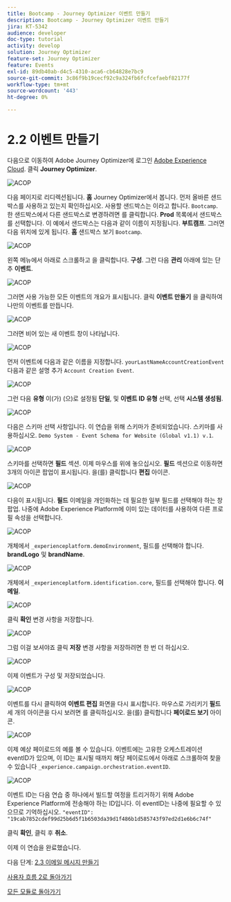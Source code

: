 ```yaml
---
title: Bootcamp - Journey Optimizer 이벤트 만들기
description: Bootcamp - Journey Optimizer 이벤트 만들기
jira: KT-5342
audience: developer
doc-type: tutorial
activity: develop
solution: Journey Optimizer
feature-set: Journey Optimizer
feature: Events
exl-id: 89db40ab-d4c5-4310-aca6-cb64828e7bc9
source-git-commit: 3c86f9b19cecf92c9a324fb6fcfcefaebf82177f
workflow-type: tm+mt
source-wordcount: '443'
ht-degree: 0%

---
```


# 2.2 이벤트 만들기

다음으로 이동하여 Adobe Journey Optimizer에 로그인 [Adobe Experience Cloud](https://experience.adobe.com). 클릭 **Journey Optimizer**.

![ACOP](./images/acophome.png)

다음 페이지로 리디렉션됩니다. **홈**  Journey Optimizer에서 봅니다. 먼저 올바른 샌드박스를 사용하고 있는지 확인하십시오. 사용할 샌드박스는 이라고 합니다. `Bootcamp`. 한 샌드박스에서 다른 샌드박스로 변경하려면 를 클릭합니다. **Prod** 목록에서 샌드박스를 선택합니다. 이 예에서 샌드박스는 다음과 같이 이름이 지정됩니다. **부트캠프**. 그러면 다음 위치에 있게 됩니다. **홈** 샌드박스 보기 `Bootcamp`.

![ACOP](./images/acoptriglp.png)

왼쪽 메뉴에서 아래로 스크롤하고 을 클릭합니다. **구성**. 그런 다음 **관리** 아래에 있는 단추 **이벤트**.

![ACOP](./images/acopmenu.png)

그러면 사용 가능한 모든 이벤트의 개요가 표시됩니다. 클릭 **이벤트 만들기** 을 클릭하여 나만의 이벤트를 만듭니다.

![ACOP](./images/emptyevent.png)

그러면 비어 있는 새 이벤트 창이 나타납니다.

![ACOP](./images/emptyevent1.png)

먼저 이벤트에 다음과 같은 이름을 지정합니다. `yourLastNameAccountCreationEvent` 다음과 같은 설명 추가 `Account Creation Event`.

![ACOP](./images/eventdescription.png)

그런 다음 **유형** 이(가) (으)로 설정됨 **단일**, 및 **이벤트 ID 유형** 선택, 선택 **시스템 생성됨**.

![ACOP](./images/eventidtype.png)

다음은 스키마 선택 사항입니다. 이 연습을 위해 스키마가 준비되었습니다. 스키마를 사용하십시오. `Demo System - Event Schema for Website (Global v1.1) v.1`.

![ACOP](./images/eventschema.png)

스키마를 선택하면 **필드** 섹션. 이제 마우스를 위에 놓으십시오. **필드** 섹션으로 이동하면 3개의 아이콘 팝업이 표시됩니다. 을(를) 클릭합니다 **편집** 아이콘.

![ACOP](./images/eventpayload.png)

다음이 표시됩니다. **필드** 이메일을 개인화하는 데 필요한 일부 필드를 선택해야 하는 창 팝업.  나중에 Adobe Experience Platform에 이미 있는 데이터를 사용하여 다른 프로필 속성을 선택합니다.

![ACOP](./images/eventfields.png)

개체에서 `_experienceplatform.demoEnvironment`, 필드를 선택해야 합니다. **brandLogo** 및 **brandName**.

![ACOP](./images/eventpayloadbr.png)

개체에서 `_experienceplatform.identification.core`, 필드를 선택해야 합니다. **이메일**.

![ACOP](./images/eventpayloadbrid.png)

클릭 **확인** 변경 사항을 저장합니다.

![ACOP](./images/saveok.png)

그럼 이걸 보셔야죠 클릭 **저장** 변경 사항을 저장하려면 한 번 더 하십시오.

![ACOP](./images/eventsave.png)

이제 이벤트가 구성 및 저장되었습니다.

![ACOP](./images/eventdone.png)

이벤트를 다시 클릭하여 **이벤트 편집** 화면을 다시 표시합니다. 마우스로 가리키기 **필드** 세 개의 아이콘을 다시 보려면 를 클릭하십시오. 을(를) 클릭합니다 **페이로드 보기** 아이콘.

![ACOP](./images/viewevent.png)

이제 예상 페이로드의 예를 볼 수 있습니다.
이벤트에는 고유한 오케스트레이션 eventID가 있으며, 이 ID는 표시될 때까지 해당 페이로드에서 아래로 스크롤하여 찾을 수 있습니다 `_experience.campaign.orchestration.eventID`.

![ACOP](./images/payloadeventID.png)

이벤트 ID는 다음 연습 중 하나에서 빌드할 여정을 트리거하기 위해 Adobe Experience Platform에 전송해야 하는 ID입니다. 이 eventID는 나중에 필요할 수 있으므로 기억하십시오.
`"eventID": "19cab7852cdef99d25b6d5f1b6503da39d1f486b1d585743f97ed2d1e6b6c74f"`

클릭 **확인**, 클릭 후 **취소**.

이제 이 연습을 완료했습니다.

다음 단계: [2.3 이메일 메시지 만들기](./ex3.md)

[사용자 흐름 2로 돌아가기](./uc2.md)

[모든 모듈로 돌아가기](../../overview.md)
